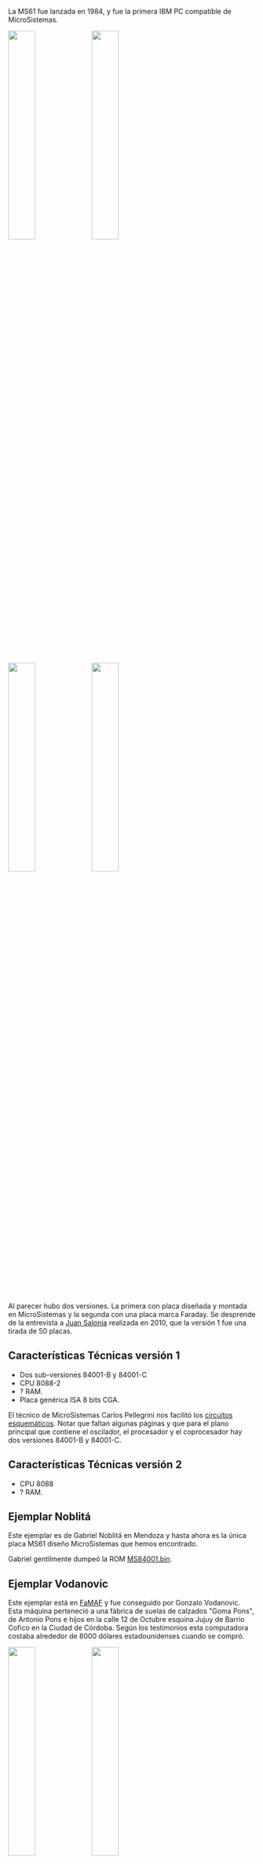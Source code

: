 
La MS61 fue lanzada en 1984, y fue la primera IBM PC compatible de MicroSistemas.


<a href="folleto_MS61-1.jpg"><img src="folleto_MS61-1-small.jpg" width="33%"></a>
<a href="folleto_MS61-2.jpg"><img src="folleto_MS61-2-small.jpg" width="33%"></a>
<a href="folleto_MS61-3.jpg"><img src="folleto_MS61-3-small.jpg" width="33%"></a>
<a href="folleto_MS61-4.jpg"><img src="folleto_MS61-4-small.jpg" width="33%"></a>


Al parecer hubo dos versiones.
La primera con placa diseñada y montada en MicroSistemas y la segunda con una placa marca Faraday.
Se desprende de la entrevista a [Juan Salonia](../../Personas/Juan%20Salonia) realizada en 2010, que la versión 1 fue una tirada de 50 placas.


Características Técnicas versión 1
---

* Dos sub-versiones 84001-B y 84001-C
* CPU 8088-2
* ? RAM.
* Placa genérica ISA 8 bits CGA.

El técnico de MicroSistemas Carlos Pellegrini nos facilitó los [circuitos esquemáticos](esquemáticos_ms61_carlos_pellegrini.pdf).
Notar que faltan algunas páginas y que para el plano principal que contiene el oscilador, el procesador y el coprocesador hay dos versiones 84001-B y 84001-C.


Características Técnicas versión 2
---

* CPU 8088
* ? RAM.



Ejemplar Noblitá
---
Este ejemplar es de Gabriel Noblitá en Mendoza y hasta ahora es la única placa MS61 diseño MicroSistemas que hemos encontrado.

Gabriel gentilmente dumpeó la ROM [MS84001.bin](MS84001.bin).


Ejemplar Vodanovic
---
Este ejemplar está en [FaMAF](https://www.famaf.unc.edu.ar) y fue conseguido por Gonzalo Vodanovic.
Esta máquina perteneció a una fábrica de suelas de calzados "Goma Pons", de Antonio Pons e hijos en la calle 12 de Octubre esquina Jujuy de Barrio Cofico en la Ciudad de Córdoba.
Según los testimonios esta computadora costaba alrededor de 8000 dólares estadounidenses cuando se compró.

<img src="MS61_vodanovic_1.jpg" width="33%">
<img src="MS61_vodanovic_2.jpg" width="33%">





